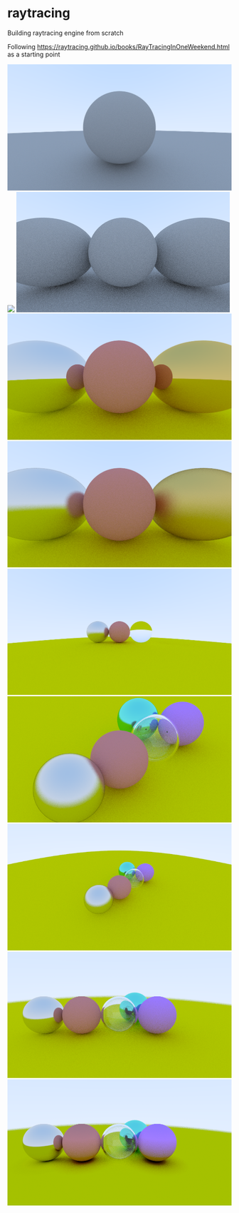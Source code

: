 # raytracing

Building raytracing engine from scratch

Following https://raytracing.github.io/books/RayTracingInOneWeekend.html as a starting point

![](./png/img.png)
![](./png/img1.png)
![](./png/img2.png)
![](./png/img3.png)
![](./png/img4.png)
![](./png/img5.png)
![](./png/img6.png)
![](./png/img7.png)
![](./png/img8.png)
![](./png/img9.png)
